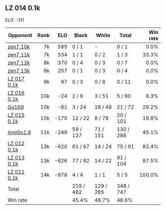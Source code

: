 ## LZ 014 0.1k ##

ELO: -311

Opponent | Rank | ELO | Black | White | Total | Win rate
---------|-----:|----:|-------|-------|-------|-------:
[zen7 10k](zen7%2010k.md) | 7k | 585 | 0 / 1 | - | 0 / 1 | 0.0%
[zen7 11k](zen7%2011k.md) | 7k | 534 | 1 / 1 | 0 / 2 | 1 / 3 | 33.3%
[zen7 12k](zen7%2012k.md) | 8k | 370 | 0 / 4 | 0 / 3 | 0 / 7 | 0.0%
[zen7 13k](zen7%2013k.md) | 8k | 257 | 0 / 1 | 0 / 3 | 0 / 4 | 0.0%
[LZ 017 0.1k](LZ%20017%200.1k.md) | 9k | 97 | 0 / 3 | 0 / 8 | 0 / 11 | 0.0%
[LZ 016 0.1k](LZ%20016%200.1k.md) | 10k | -24 | 2 / 9 | 3 / 51 | 5 / 60 | 8.3%
[Go169](Go169.md) | 10k | -81 | 3 / 24 | 18 / 48 | 21 / 72 | 29.2%
[LZ 015 0.1k](LZ%20015%200.1k.md) | 10k | -170 | 12 / 22 | 8 / 79 | 20 / 101 | 19.8%
[AmiGo1.8](AmiGo1.8.md) | 11k | -249 | 59 / 137 | 71 / 151 | 130 / 288 | 45.1%
[LZ 012 0.1k](LZ%20012%200.1k.md) | 13k | -620 | 61 / 67 | 14 / 24 | 75 / 91 | 82.4%
[LZ 013 0.1k](LZ%20013%200.1k.md) | 13k | -626 | 77 / 82 | 14 / 22 | 91 / 104 | 87.5%
[LZ 011 0.1k](LZ%20011%200.1k.md) | 14k | -978 | 4 / 4 | 1 / 1 | 5 / 5 | 100.0%
Total | | | 219 / 482 | 129 / 265 | 348 / 747 | 
Win rate| | | 45.4% | 48.7% | 46.6% | 
